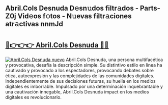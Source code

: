 ## Abril.Cols Desnuda D𝚎sn𝚞dos filtr𝚊dos - Parts-Z0j Vid𝚎os f𝚘tos - N𝚞evas filtr𝚊ciones atr𝚊ctivas nnmJd

# <h2><a href="http://mb4ckg8.tromn.icu/?c=Abril.Cols+Desnuda">🔗👉👉👉 Abril.Cols Desnuda 🔗🔗</a></h2>

[![Abril.Cols Desnuda nuevo](https://i.imgur.com/pEAQMta.gif)](http://mb4ckg8.tromn.icu/?c=Abril.Cols+Desnuda)
Abril.Cols Desnuda, una persona multifacética y provocativa, desafía la descripción simple. Su distintivo estilo en línea ha cautivado y provocado a los espectadores, provocando debates sobre ética, autoexpresión y las complejidades de las comunidades digitales. Independientemente de sus decisiones futuras, su huella en los medios digitales es imborrable. Impulsado por una determinación inquebrantable y una cautivación innegable, Abril.Cols Desnuda impact en los medios digitales es revolucionario.

